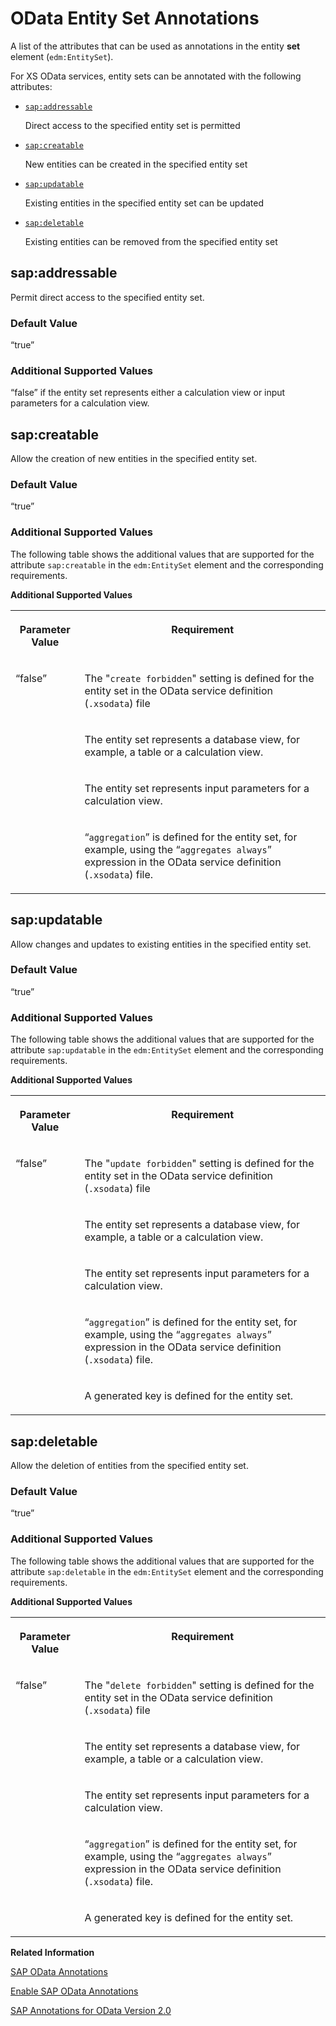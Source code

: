 <!-- loio1b8ebecb14594203bd50fa227797c890 -->

# OData Entity Set Annotations

A list of the attributes that can be used as annotations in the entity **set** element \(`edm:EntitySet`\).



For XS OData services, entity sets can be annotated with the following attributes:

-   [`sap:addressable`](odata-entity-set-annotations-1b8ebec.md#loio1b8ebecb14594203bd50fa227797c890__section_yn2_rvn_pw)

    Direct access to the specified entity set is permitted

-   [`sap:creatable`](odata-entity-set-annotations-1b8ebec.md#loio1b8ebecb14594203bd50fa227797c890__section_bvk_rvn_pw)

    New entities can be created in the specified entity set

-   [`sap:updatable`](odata-entity-set-annotations-1b8ebec.md#loio1b8ebecb14594203bd50fa227797c890__section_t24_rvn_pw)

    Existing entities in the specified entity set can be updated

-   [`sap:deletable`](odata-entity-set-annotations-1b8ebec.md#loio1b8ebecb14594203bd50fa227797c890__section_vbv_rvn_pw)

    Existing entities can be removed from the specified entity set




<a name="loio1b8ebecb14594203bd50fa227797c890__section_yn2_rvn_pw"/>

## sap:addressable

Permit direct access to the specified entity set.



### Default Value

“true”



### Additional Supported Values

“false” if the entity set represents either a calculation view or input parameters for a calculation view.



<a name="loio1b8ebecb14594203bd50fa227797c890__section_bvk_rvn_pw"/>

## sap:creatable

Allow the creation of new entities in the specified entity set.



### Default Value

“true”



### Additional Supported Values

The following table shows the additional values that are supported for the attribute `sap:creatable` in the `edm:EntitySet` element and the corresponding requirements.

**Additional Supported Values**


<table>
<tr>
<th valign="top">

Parameter Value

</th>
<th valign="top">

Requirement

</th>
</tr>
<tr>
<td valign="top" rowspan="4">

“false” 

</td>
<td valign="top">

The "`create forbidden`" setting is defined for the entity set in the OData service definition \(`.xsodata`\) file

</td>
</tr>
<tr>
<td valign="top">

The entity set represents a database view, for example, a table or a calculation view.

</td>
</tr>
<tr>
<td valign="top">

The entity set represents input parameters for a calculation view.

</td>
</tr>
<tr>
<td valign="top">

“`aggregation`” is defined for the entity set, for example, using the “`aggregates always`” expression in the OData service definition \(`.xsodata`\) file.

</td>
</tr>
</table>



<a name="loio1b8ebecb14594203bd50fa227797c890__section_t24_rvn_pw"/>

## sap:updatable

Allow changes and updates to existing entities in the specified entity set.



### Default Value

“true”



### Additional Supported Values

The following table shows the additional values that are supported for the attribute `sap:updatable` in the `edm:EntitySet` element and the corresponding requirements.

**Additional Supported Values**


<table>
<tr>
<th valign="top">

Parameter Value

</th>
<th valign="top">

Requirement

</th>
</tr>
<tr>
<td valign="top" rowspan="5">

“false” 

</td>
<td valign="top">

The "`update forbidden`" setting is defined for the entity set in the OData service definition \(`.xsodata`\) file

</td>
</tr>
<tr>
<td valign="top">

The entity set represents a database view, for example, a table or a calculation view.

</td>
</tr>
<tr>
<td valign="top">

The entity set represents input parameters for a calculation view.

</td>
</tr>
<tr>
<td valign="top">

“`aggregation`” is defined for the entity set, for example, using the “`aggregates always`” expression in the OData service definition \(`.xsodata`\) file.

</td>
</tr>
<tr>
<td valign="top">

A generated key is defined for the entity set.

</td>
</tr>
</table>



<a name="loio1b8ebecb14594203bd50fa227797c890__section_vbv_rvn_pw"/>

## sap:deletable

Allow the deletion of entities from the specified entity set.



### Default Value

“true”



### Additional Supported Values

The following table shows the additional values that are supported for the attribute `sap:deletable` in the `edm:EntitySet` element and the corresponding requirements.

**Additional Supported Values**


<table>
<tr>
<th valign="top">

Parameter Value

</th>
<th valign="top">

Requirement

</th>
</tr>
<tr>
<td valign="top" rowspan="5">

“false” 

</td>
<td valign="top">

The "`delete forbidden`" setting is defined for the entity set in the OData service definition \(`.xsodata`\) file

</td>
</tr>
<tr>
<td valign="top">

The entity set represents a database view, for example, a table or a calculation view.

</td>
</tr>
<tr>
<td valign="top">

The entity set represents input parameters for a calculation view.

</td>
</tr>
<tr>
<td valign="top">

“`aggregation`” is defined for the entity set, for example, using the “`aggregates always`” expression in the OData service definition \(`.xsodata`\) file.

</td>
</tr>
<tr>
<td valign="top">

A generated key is defined for the entity set.

</td>
</tr>
</table>

**Related Information**  


[SAP OData Annotations](sap-odata-annotations-b7fb60b.md "The OData v2 protocol allows the use of annotations in the metadata document.")

[Enable SAP OData Annotations](enable-sap-odata-annotations-e4fe924.md "Add annotations to the OData v2$metadata document.")

[SAP Annotations for OData Version 2.0](https://scn.sap.com/docs/DOC-44986)

